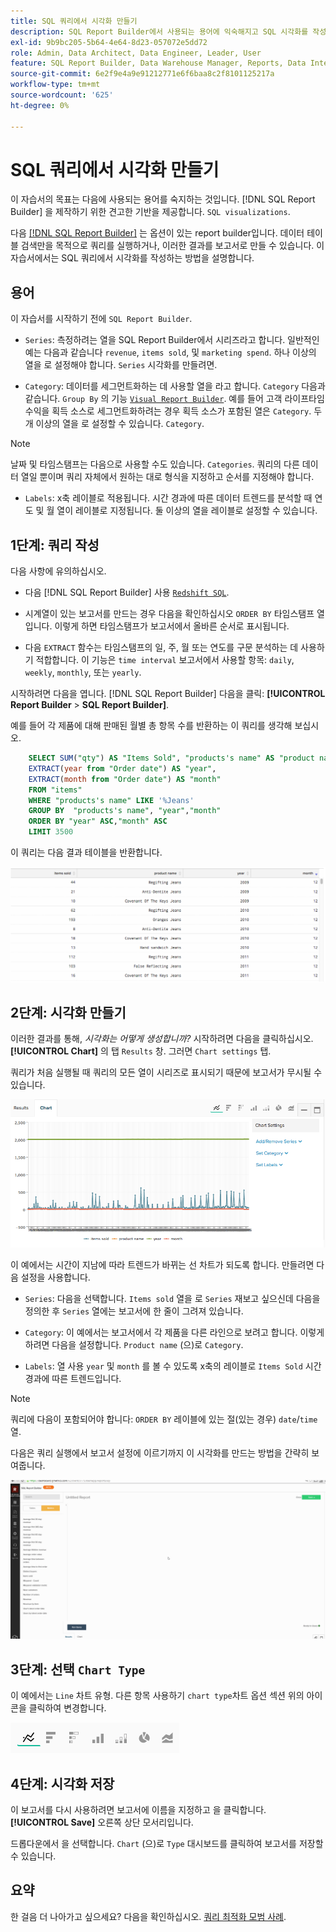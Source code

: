 ```yaml
---
title: SQL 쿼리에서 시각화 만들기
description: SQL Report Builder에서 사용되는 용어에 익숙해지고 SQL 시각화를 작성하는 데 필요한 견고한 기반을 제공하는 방법에 대해 알아봅니다.
exl-id: 9b9bc205-5b64-4e64-8d23-057072e5dd72
role: Admin, Data Architect, Data Engineer, Leader, User
feature: SQL Report Builder, Data Warehouse Manager, Reports, Data Integration
source-git-commit: 6e2f9e4a9e91212771e6f6baa8c2f8101125217a
workflow-type: tm+mt
source-wordcount: '625'
ht-degree: 0%

---
```


# SQL 쿼리에서 시각화 만들기

이 자습서의 목표는 다음에 사용되는 용어를 숙지하는 것입니다. [!DNL SQL Report Builder] 을 제작하기 위한 견고한 기반을 제공합니다. `SQL visualizations`.

다음 [[!DNL SQL Report Builder]](../data-analyst/dev-reports/sql-rpt-bldr.md) 는 옵션이 있는 report builder입니다. 데이터 테이블 검색만을 목적으로 쿼리를 실행하거나, 이러한 결과를 보고서로 만들 수 있습니다. 이 자습서에서는 SQL 쿼리에서 시각화를 작성하는 방법을 설명합니다.

## 용어

이 자습서를 시작하기 전에 `SQL Report Builder`.

- `Series`: 측정하려는 열을 SQL Report Builder에서 시리즈라고 합니다. 일반적인 예는 다음과 같습니다 `revenue`, `items sold`, 및 `marketing spend`. 하나 이상의 열을 로 설정해야 합니다. `Series` 시각화를 만들려면.

- `Category`: 데이터를 세그먼트화하는 데 사용할 열을 라고 합니다. `Category` 다음과 같습니다. `Group By` 의 기능 [`Visual Report Builder`](../data-user/reports/ess-rpt-build-visual.md). 예를 들어 고객 라이프타임 수익을 획득 소스로 세그먼트화하려는 경우 획득 소스가 포함된 열은 `Category`. 두 개 이상의 열을 로 설정할 수 있습니다. `Category`.

>[!NOTE]
>
>날짜 및 타임스탬프는 다음으로 사용할 수도 있습니다. `Categories`. 쿼리의 다른 데이터 열일 뿐이며 쿼리 자체에서 원하는 대로 형식을 지정하고 순서를 지정해야 합니다.

- `Labels`: x축 레이블로 적용됩니다. 시간 경과에 따른 데이터 트렌드를 분석할 때 연도 및 월 열이 레이블로 지정됩니다. 둘 이상의 열을 레이블로 설정할 수 있습니다.

## 1단계: 쿼리 작성

다음 사항에 유의하십시오.

- 다음 [!DNL SQL Report Builder] 사용 [`Redshift SQL`](https://docs.aws.amazon.com/redshift/latest/dg/c_redshift-and-postgres-sql.html).

- 시계열이 있는 보고서를 만드는 경우 다음을 확인하십시오 `ORDER BY` 타임스탬프 열입니다. 이렇게 하면 타임스탬프가 보고서에서 올바른 순서로 표시됩니다.

- 다음 `EXTRACT` 함수는 타임스탬프의 일, 주, 월 또는 연도를 구문 분석하는 데 사용하기 적합합니다. 이 기능은 `time interval` 보고서에서 사용할 항목: `daily`, `weekly`, `monthly`, 또는 `yearly`.

시작하려면 다음을 엽니다. [!DNL SQL Report Builder] 다음을 클릭: **[!UICONTROL Report Builder** > **SQL Report Builder]**.

예를 들어 각 제품에 대해 판매된 월별 총 항목 수를 반환하는 이 쿼리를 생각해 보십시오.

```sql
    SELECT SUM("qty") AS "Items Sold", "products's name" AS "product name",
    EXTRACT(year from "Order date") AS "year",
    EXTRACT(month from "Order date") AS "month"
    FROM "items"
    WHERE "products's name" LIKE '%Jeans'
    GROUP BY  "products's name", "year","month"
    ORDER BY "year" ASC,"month" ASC
    LIMIT 3500
```

이 쿼리는 다음 결과 테이블을 반환합니다.

![](../assets/SQL_results_table.png)

## 2단계: 시각화 만들기

이러한 결과를 통해, *시각화는 어떻게 생성합니까?* 시작하려면 다음을 클릭하십시오. **[!UICONTROL Chart]** 의 탭 `Results` 창. 그러면 `Chart settings` 탭.

쿼리가 처음 실행될 때 쿼리의 모든 열이 시리즈로 표시되기 때문에 보고서가 무시될 수 있습니다.

![](../assets/SQL_initial_report_results.png)

이 예에서는 시간이 지남에 따라 트렌드가 바뀌는 선 차트가 되도록 합니다. 만들려면 다음 설정을 사용합니다.

- `Series`: 다음을 선택합니다. `Items sold` 열을 로 `Series` 재보고 싶으신데 다음을 정의한 후 `Series` 열에는 보고서에 한 줄이 그려져 있습니다.

- `Category`: 이 예에서는 보고서에서 각 제품을 다른 라인으로 보려고 합니다. 이렇게 하려면 다음을 설정합니다. `Product name` (으)로 `Category`.

- `Labels`: 열 사용 `year` 및 `month` 를 볼 수 있도록 x축의 레이블로 `Items Sold` 시간 경과에 따른 트렌드입니다.

>[!NOTE]
>
>쿼리에 다음이 포함되어야 합니다: `ORDER BY` 레이블에 있는 절(있는 경우) `date`/`time` 열.

다음은 쿼리 실행에서 보고서 설정에 이르기까지 이 시각화를 만드는 방법을 간략히 보여줍니다.

![](../assets/SQL_report_settings.gif)

## 3단계: 선택 `Chart Type`

이 예에서는 `Line` 차트 유형. 다른 항목 사용하기 `chart type`차트 옵션 섹션 위의 아이콘을 클릭하여 변경합니다.

![](../assets/Chart_types.png)

## 4단계: 시각화 저장

이 보고서를 다시 사용하려면 보고서에 이름을 지정하고 을 클릭합니다. **[!UICONTROL Save]** 오른쪽 상단 모서리입니다.

드롭다운에서 을 선택합니다. `Chart` (으)로 `Type` 대시보드를 클릭하여 보고서를 저장할 수 있습니다.

## 요약

한 걸음 더 나아가고 싶으세요? 다음을 확인하십시오. [쿼리 최적화 모범 사례](../best-practices/optimizing-your-sql-queries.md).
